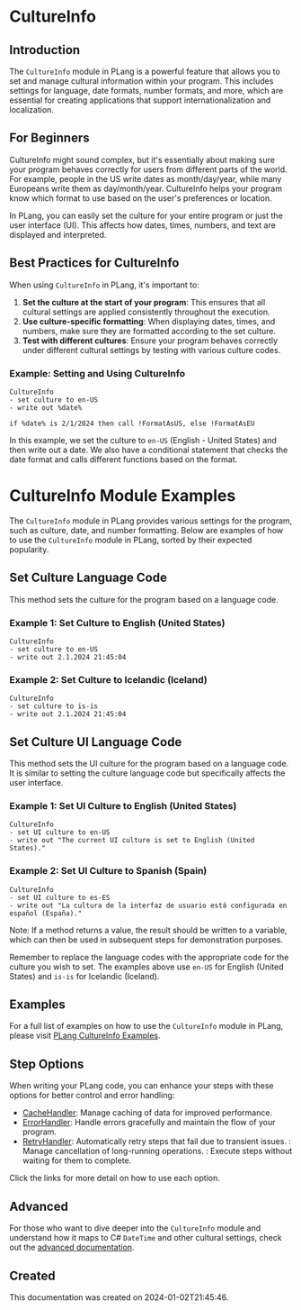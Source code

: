 
# CultureInfo

## Introduction

The `CultureInfo` module in PLang is a powerful feature that allows you to set and manage cultural information within your program. This includes settings for language, date formats, number formats, and more, which are essential for creating applications that support internationalization and localization.

## For Beginners

CultureInfo might sound complex, but it's essentially about making sure your program behaves correctly for users from different parts of the world. For example, people in the US write dates as month/day/year, while many Europeans write them as day/month/year. CultureInfo helps your program know which format to use based on the user's preferences or location.

In PLang, you can easily set the culture for your entire program or just the user interface (UI). This affects how dates, times, numbers, and text are displayed and interpreted.

## Best Practices for CultureInfo

When using `CultureInfo` in PLang, it's important to:

1. **Set the culture at the start of your program**: This ensures that all cultural settings are applied consistently throughout the execution.
2. **Use culture-specific formatting**: When displaying dates, times, and numbers, make sure they are formatted according to the set culture.
3. **Test with different cultures**: Ensure your program behaves correctly under different cultural settings by testing with various culture codes.

### Example: Setting and Using CultureInfo

```plang
CultureInfo
- set culture to en-US
- write out %date%

if %date% is 2/1/2024 then call !FormatAsUS, else !FormatAsEU
```

In this example, we set the culture to `en-US` (English - United States) and then write out a date. We also have a conditional statement that checks the date format and calls different functions based on the format.


# CultureInfo Module Examples

The `CultureInfo` module in PLang provides various settings for the program, such as culture, date, and number formatting. Below are examples of how to use the `CultureInfo` module in PLang, sorted by their expected popularity.

## Set Culture Language Code

This method sets the culture for the program based on a language code.

### Example 1: Set Culture to English (United States)

```plang
CultureInfo
- set culture to en-US
- write out 2.1.2024 21:45:04
```

### Example 2: Set Culture to Icelandic (Iceland)

```plang
CultureInfo
- set culture to is-is
- write out 2.1.2024 21:45:04
```

## Set Culture UI Language Code

This method sets the UI culture for the program based on a language code. It is similar to setting the culture language code but specifically affects the user interface.

### Example 1: Set UI Culture to English (United States)

```plang
CultureInfo
- set UI culture to en-US
- write out "The current UI culture is set to English (United States)."
```

### Example 2: Set UI Culture to Spanish (Spain)

```plang
CultureInfo
- set UI culture to es-ES
- write out "La cultura de la interfaz de usuario está configurada en español (España)."
```

Note: If a method returns a value, the result should be written to a variable, which can then be used in subsequent steps for demonstration purposes.

Remember to replace the language codes with the appropriate code for the culture you wish to set. The examples above use `en-US` for English (United States) and `is-is` for Icelandic (Iceland).


## Examples

For a full list of examples on how to use the `CultureInfo` module in PLang, please visit [PLang CultureInfo Examples](https://github.com/PLangHQ/plang/tree/main/Tests/CultureInfo).

## Step Options

When writing your PLang code, you can enhance your steps with these options for better control and error handling:

- [CacheHandler](/modules/handlers/CachingHandler.md): Manage caching of data for improved performance.
- [ErrorHandler](/modules/handlers/ErrorHandler.md): Handle errors gracefully and maintain the flow of your program.
- [RetryHandler](/modules/handlers/RetryHandler.md): Automatically retry steps that fail due to transient issues.
: Manage cancellation of long-running operations.
: Execute steps without waiting for them to complete.

Click the links for more detail on how to use each option.

## Advanced

For those who want to dive deeper into the `CultureInfo` module and understand how it maps to C# `DateTime` and other cultural settings, check out the [advanced documentation](./PLang.Modules.CultureInfoModule_advanced.md).

## Created

This documentation was created on 2024-01-02T21:45:46.
